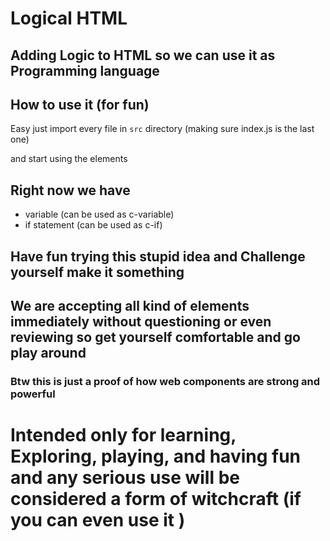 # Logical HTML
## Adding Logic to HTML so we can use it as Programming language

## How to use it (for fun)
Easy just import every file in `src` directory (making sure index.js is the last one)

and start using the elements

## Right now we have
* variable (can be used as c-variable)
* if statement (can be used as c-if)

## Have fun trying this stupid idea and Challenge yourself make it something

## We are accepting all kind of elements immediately without questioning or even reviewing so get yourself comfortable and go play around

### **Btw this is just a proof of how web components are strong and powerful**

# **Intended only for learning, Exploring, playing, and having fun and any serious use will be considered a form of witchcraft (if you can even use it )**